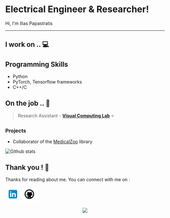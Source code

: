<!-- Don't remove this --- https://github.com/iliasprc -->

<!-- links to social media icons -->
<!-- no need to change these -->

<!-- icons  -->

[1.1]: https://github.com/iliasprc/iliasprc/blob/master/assets/icons/icons8-linkedin-48.png (linkedin icon with padding)
[2.1]: https://github.com/iliasprc/iliasprc/blob/master/assets/icons/icons8-github-48.png (github icon with padding)
[3.1]: https://github.com/oiliasprc/iliasprc/blob/master/assets/icons/icons8-twitter-48.png (twitter icon with padding)
[4.1]: https://github.com/iliasprc/iliasprc/blob/master/assets/icons/icons8-medium-new-48.png (medium icon with padding)
[5.1]: https://github.com/iliasprc/iliasprc/blob/master/assets/icons/icons8-stack-overflow-48.png (stackoverflow icon with padding)
[6.1]: https://github.com/iliasprc/iliasprc/blob/master/assets/icons/icons8-dev-48.png (dev icon with padding)

<!-- links to my social media accounts -->

[1]: https://www.linkedin.com/in/ilias-papastratis-16819412a/
[2]: https://github.com/iliasprc
[3]: ''
[4]: ''
[5]: ''
[6]: http://dev.to/ombharatiya

<!-- Don't remove this --- https://github.com/iliasprc -->




<!-- section - intro -->
<!--#### -->

# Electrical Engineer & Researcher!


Hi, I'm Ilias Papastratis 

<!-- section - intro -->

<!-- section - social media icons -->
<!--
[![linkedin iliasprc][1.1]][1]
[![github iliasprc][2.1]][2]
[![twitter iliasprc][3.1]][3]
[![medium iliasprc][4.1]][4]
[![stackoverflow iliasprc][5.1]][5]
[![dev to iliasprc][6.1]][6]
-->
<!-- section - social media icons -->

 ---

<!-- section - skills -->

## I work on .. 💻

## Programming Skills
- Python 
- PyTorch, Tensorflow frameworks
- C++/C

<!-- section - skills -->

<!-- section - job details -->

## On the job .. 💯

> Research Assistant - [**Visual Computing Lab**](https://vcl.iti.gr/)  ⭐


<!-- section - job details -->

### Projects
- Collaborator of the [MedicalZoo](https://github.com/black0017/MedicalZooPytorch) library


<!-- section - interests -->

<!-- section - blogs -->
<!--
## Check my blogs & posts .. ✨

- [Building GitHub Profile using README.md](https://medium.com/@ombharatiya/building-github-profile-using-readme-md-ombharatiya-8d7663e8456b)

- [When to choose NoSQL over SQL?](https://dev.to/ombharatiya/when-to-choose-nosql-over-sql-536p)

- [Dockerize Django PostgreSQL — Simple Set-Up using Docker Compose](https://medium.com/@ombharatiya/dockerize-django-postgresql-simple-docker-compose-set-up-ombharatiya-13026aa142c3)

- [Failure Story behind the Demo-2 launch mission of SpaceX cc Elon Musk](https://www.linkedin.com/posts/activity-6672761818504679424-y1Cf)

- [Lightsabers Problem - Hashing](https://medium.com/@ombharatiya/lightsabers-problem-hashing-programming-in-c-b546c6f5331a)

- [Why Java in the name of JavaScript](https://www.linkedin.com/posts/activity-6674171656325468160-u48L)

- [₹ 1.5 Crore worth resources to students by GitHub](https://www.linkedin.com/posts/activity-6669904120138350592-U1wQ)

- [Heros of Chandrayaan-2 Launch Mission ISRO](https://www.linkedin.com/posts/activity-6559739007759151104-jbOu)

- [A blog on Microsoft AI bot Ruuh](https://medium.com/datadriveninvestor/can-an-ai-bot-be-my-girlfriend-a-blog-on-our-desi-ai-chatbot-ruuh-39b9c98c93a1)
-->
<!-- section - blogs -->


![Github stats](https://github-readme-stats.vercel.app/api?username=iliasprc&show_icons=true&hide_border=true)


## Thank you ! 🙏

Thanks for reading about me. You can connect with me on :

<!-- section - social media icons -->

[![linkedin iliasprc][1.1]][1]
[![github iliasprc][2.1]][2]
<!--[![twitter iliasprc][3.1]][3]
[![medium iliasprc][4.1]][4]
[![stackoverflow iliasprc][5.1]][5]
[![dev to iliasprc][6.1]][6]-->

<!-- section - social media icons -->

<p align='center'>
<img align='center' src="https://visitor-badge.glitch.me/badge?page_id=iliasprc.visitor-badge">
 <p/>
